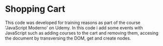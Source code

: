 # Shopping Cart 

This code was developed for training reasons as part of the course 'JavaScript Moderno' on Udemy.
In this code i add some events with JavaScript such as adding courses to the cart and removing them,
accesing the document by transversing the DOM, get and create nodes.
